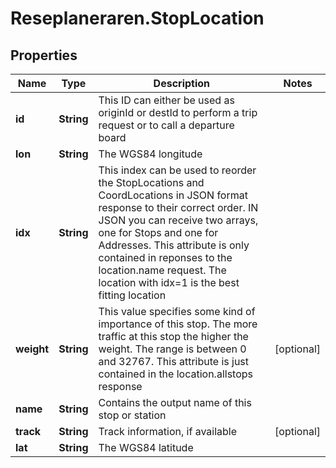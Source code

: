 # Reseplaneraren.StopLocation

## Properties
Name | Type | Description | Notes
------------ | ------------- | ------------- | -------------
**id** | **String** | This ID can either be used as originId or destId to perform a trip request or to call a departure  board | 
**lon** | **String** | The WGS84 longitude | 
**idx** | **String** | This index can be used to reorder the StopLocations and CoordLocations in JSON format response to their correct order. IN JSON you can receive two arrays, one for Stops and one for Addresses. This attribute is only contained in reponses to the location.name request. The location with idx=1 is the best fitting location | 
**weight** | **String** | This value specifies some kind of importance of this stop. The more traffic at this stop the higher the weight. The range is between 0 and 32767. This attribute is just contained in the location.allstops response | [optional] 
**name** | **String** | Contains the output name of this stop or station | 
**track** | **String** | Track information, if available | [optional] 
**lat** | **String** | The WGS84 latitude | 


